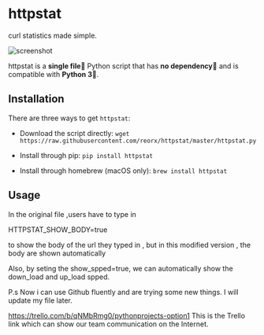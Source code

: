  # httpstat

curl statistics made simple.

![screenshot](screenshot.png)


httpstat is a **single file🌟** Python script that has **no dependency👏** and is compatible with **Python 3🍻**.


## Installation

There are three ways to get `httpstat`:

- Download the script directly: `wget https://raw.githubusercontent.com/reorx/httpstat/master/httpstat.py`

- Install through pip: `pip install httpstat`

- Install through homebrew (macOS only): `brew install httpstat`


## Usage

In the original file ,users have to type in 

HTTPSTAT_SHOW_BODY=true 

to show the body of the url they typed in , but in this modified version , the body are shown automatically

Also, by seting the show_spped=true, we can automatically show the down_load and up_load spped.

P.s Now i can use Github fluently and are trying some new things. I will update my file later. 


https://trello.com/b/qNMbRmg0/pythonprojects-option1 This is the Trello link which can show our team communication on the Internet. 
